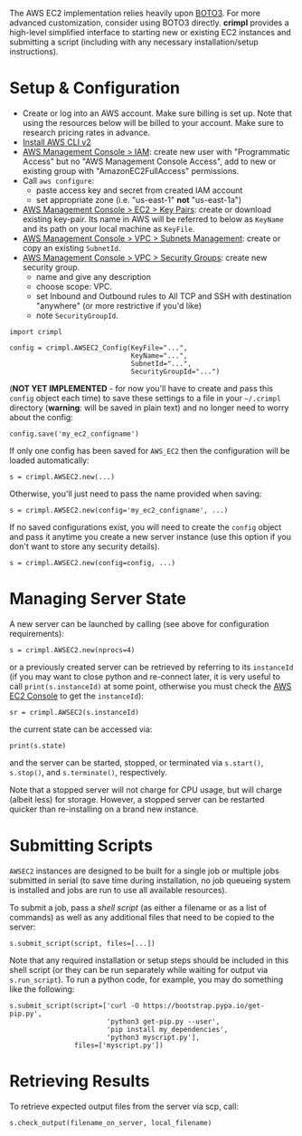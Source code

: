 The AWS EC2 implementation relies heavily upon [BOTO3](https://boto3.readthedocs.io/).  For more advanced customization, consider using BOTO3 directly.  **crimpl** provides a high-level simplified interface to starting new or existing EC2 instances and submitting a script (including with any necessary installation/setup instructions).

# Setup & Configuration

* Create or log into an AWS account.  Make sure billing is set up.  Note that using the resources below will be billed to your account.  Make sure to research pricing rates in advance.
* [Install AWS CLI v2](https://docs.aws.amazon.com/cli/latest/userguide/cli-chap-install.html)
* [AWS Management Console > IAM](https://console.aws.amazon.com/iam/home#/users): create new user with "Programmatic Access" but no "AWS Management Console Access", add to new or existing group with "AmazonEC2FullAccess" permissions.
* Call `aws configure`:
  * paste access key and secret from created IAM account
  * set appropriate zone (i.e. "us-east-1" **not** "us-east-1a")
* [AWS Management Console > EC2 > Key Pairs](https://console.aws.amazon.com/ec2/v2/home#KeyPairs:): create or download existing key-pair.  Its name in AWS will be referred to below as `KeyName` and its path on your local machine as `KeyFile`.
* [AWS Management Console > VPC > Subnets Management](https://console.aws.amazon.com/vpc/home#subnets:): create or copy an existing `SubnetId`.
* [AWS Management Console > VPC > Security Groups](https://console.aws.amazon.com/vpc/home#securityGroups:): create new security group.
  * name and give any description
  * choose scope: VPC.
  * set Inbound and Outbound rules to All TCP and SSH with destination "anywhere" (or more restrictive if you'd like)
  * note `SecurityGroupId`.

```
import crimpl

config = crimpl.AWSEC2_Config(KeyFile="...",
                              KeyName="...",
                              SubnetId="...",
                              SecurityGroupId="...")

```

(**NOT YET IMPLEMENTED** - for now you'll have to create and pass this `config` object each time) to save these settings to a file in your `~/.crimpl` directory (**warning**: will be saved in plain text) and no longer need to worry about the config:

```
config.save('my_ec2_configname')
```

If only one config has been saved for `AWS_EC2` then the configuration will be loaded automatically:

```
s = crimpl.AWSEC2.new(...)
```

Otherwise, you'll just need to pass the name provided when saving:

```
s = crimpl.AWSEC2.new(config='my_ec2_configname', ...)
```


If no saved configurations exist, you will need to create the `config` object and pass it anytime you create a new server instance (use this option if you don't want to store any security details).

```
s = crimpl.AWSEC2.new(config=config, ...)
```

# Managing Server State

A new server can be launched by calling (see above for configuration requirements):

```
s = crimpl.AWSEC2.new(nprocs=4)
```

or a previously created server can be retrieved by referring to its `instanceId` (if you may want to close python and re-connect later, it is very useful to call `print(s.instanceId)` at some point, otherwise you must check the [AWS EC2 Console](https://console.aws.amazon.com/ec2/v2/home#Instances:) to get the `instanceId`):

```
sr = crimpl.AWSEC2(s.instanceId)
```

the current state can be accessed via:

```
print(s.state)
```

and the server can be started, stopped, or terminated via `s.start()`, `s.stop()`, and `s.terminate()`, respectively.

Note that a stopped server will not charge for CPU usage, but will charge (albeit less) for storage.  However, a stopped server can be restarted quicker than re-installing on a brand new instance.

# Submitting Scripts

`AWSEC2` instances are designed to be built for a single job or multiple jobs submitted in serial (to save time during installation, no job queueing system is installed and jobs are run to use all available resources).

To submit a job, pass a _shell script_ (as either a filename or as a list of commands) as well as any additional files that need to be copied to the server:

```
s.submit_script(script, files=[...])
```

Note that any required installation or setup steps should be included in this shell script (or they can be run separately while waiting for output via `s.run_script`).  To run a python code, for example, you may do something like the following:

```
s.submit_script(script=['curl -O https://bootstrap.pypa.io/get-pip.py',
                        'python3 get-pip.py --user',
                        'pip install my_dependencies',
                        'python3 myscript.py'],
                files=['myscript.py'])
```
# Retrieving Results

To retrieve expected output files from the server via scp, call:

```
s.check_output(filename_on_server, local_filename)
```
